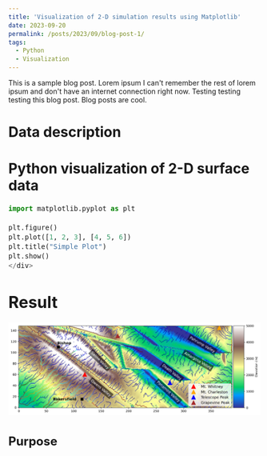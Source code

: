 ```yaml
---
title: 'Visualization of 2-D simulation results using Matplotlib'
date: 2023-09-20
permalink: /posts/2023/09/blog-post-1/
tags:
  - Python
  - Visualization
---
```


This is a sample blog post. Lorem ipsum I can't remember the rest of lorem ipsum and don't have an internet connection right now. Testing testing testing this blog post. Blog posts are cool.



Data description
======

Python visualization of 2-D surface data
======
<div style="font-size: 16px;">
  
```python
import matplotlib.pyplot as plt

plt.figure()
plt.plot([1, 2, 3], [4, 5, 6])
plt.title("Simple Plot")
plt.show()
</div>
```


Result
======
<img src='/images/sup_locations.png'>

Purpose
------


